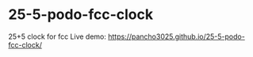 # 25-5-podo-fcc-clock
25+5 clock for fcc
Live demo: https://pancho3025.github.io/25-5-podo-fcc-clock/
